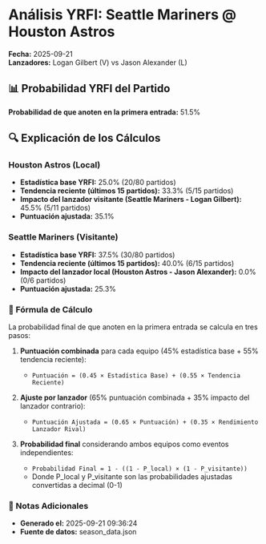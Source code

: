 # Análisis YRFI: Seattle Mariners @ Houston Astros

**Fecha:** 2025-09-21  
**Lanzadores:** Logan Gilbert (V) vs Jason Alexander (L)

## 📊 Probabilidad YRFI del Partido

**Probabilidad de que anoten en la primera entrada:** 51.5%

## 🔍 Explicación de los Cálculos

### Houston Astros (Local)
- **Estadística base YRFI:** 25.0% (20/80 partidos)
- **Tendencia reciente (últimos 15 partidos):** 33.3% (5/15 partidos)
- **Impacto del lanzador visitante (Seattle Mariners - Logan Gilbert):** 45.5% (5/11 partidos)
- **Puntuación ajustada:** 35.1%

### Seattle Mariners (Visitante)
- **Estadística base YRFI:** 37.5% (30/80 partidos)
- **Tendencia reciente (últimos 15 partidos):** 40.0% (6/15 partidos)
- **Impacto del lanzador local (Houston Astros - Jason Alexander):** 0.0% (0/6 partidos)
- **Puntuación ajustada:** 25.3%

### 📝 Fórmula de Cálculo

La probabilidad final de que anoten en la primera entrada se calcula en tres pasos:

1. **Puntuación combinada** para cada equipo (45% estadística base + 55% tendencia reciente):
   - `Puntuación = (0.45 × Estadística Base) + (0.55 × Tendencia Reciente)`

2. **Ajuste por lanzador** (65% puntuación combinada + 35% impacto del lanzador contrario):
   - `Puntuación Ajustada = (0.65 × Puntuación) + (0.35 × Rendimiento Lanzador Rival)`

3. **Probabilidad final** considerando ambos equipos como eventos independientes:
   - `Probabilidad Final = 1 - ((1 - P_local) × (1 - P_visitante))`
   - Donde P_local y P_visitante son las probabilidades ajustadas convertidas a decimal (0-1)

### 📌 Notas Adicionales

- **Generado el:** 2025-09-21 09:36:24
- **Fuente de datos:** season_data.json
